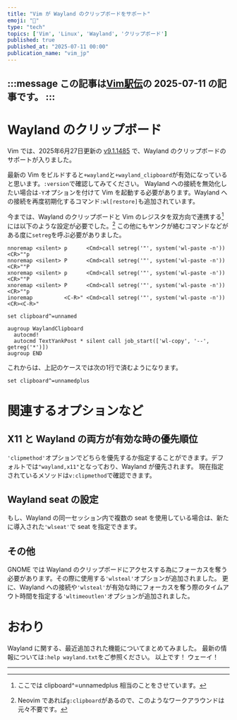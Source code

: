 ```yaml
---
title: "Vim が Wayland のクリップボードをサポート"
emoji: "🎉"
type: "tech"
topics: ['Vim', 'Linux', 'Wayland', 'クリップボード']
published: true
published_at: "2025-07-11 00:00"
publication_name: "vim_jp"
---
```

:::message
この記事は[Vim駅伝](https://vim-jp.org/ekiden/)の 2025-07-11 の記事です。
:::
------
# Wayland のクリップボード
Vim では、2025年6月27日更新の [v9.1.1485](https://github.com/vim/vim/commit/b90c2395b2c055aed38e0c5fd40c1841f43dab4b) で、Wayland のクリップボードのサポートが入りました。

最新の Vim をビルドすると`+wayland`と`+wayland_clipboard`が有効になっていると思います。`:version`で確認してみてください。
Wayland への接続を無効化したい場合は`-Y`オプションを付けて Vim を起動する必要があります。Wayland への接続を再度初期化するコマンド`:wl[restore]`も追加されています。

今までは、Wayland のクリップボードと Vim のレジスタを双方向で連携する[^unnamedplus]には以下のような設定が必要でした。[^neovim]
この他にもヤンクが絡むコマンドなどがある度に`setreg`を呼ぶ必要がありました。
```vim
nnoremap <silent> p      <Cmd>call setreg('"', system('wl-paste -n'))<CR>""p
nnoremap <silent> P      <Cmd>call setreg('"', system('wl-paste -n'))<CR>""P
xnoremap <silent> p      <Cmd>call setreg('"', system('wl-paste -n'))<CR>""P
xnoremap <silent> P      <Cmd>call setreg('"', system('wl-paste -n'))<CR>""p
inoremap          <C-R>" <Cmd>call setreg('"', system('wl-paste -n'))<CR><C-R>"

set clipboard^=unnamed

augroup WaylandClipboard
  autocmd!
  autocmd TextYankPost * silent call job_start(['wl-copy', '--', getreg('*')])
augroup END
```

これからは、上記のケースでは次の1行で済むようになります。
```vim
set clipboard^=unnamedplus
```

# 関連するオプションなど
## X11 と Wayland の両方が有効な時の優先順位
`'clipmethod'`オプションでどちらを優先するか指定することができます。デフォルトでは`"wayland,x11"`となっており、Wayland が優先されます。
現在指定されているメソッドは`v:clipmethod`で確認できます。

## Wayland seat の設定
もし、Wayland の同一セッション内で複数の seat を使用している場合は、新たに導入された`'wlseat'`で seat を指定できます。

## その他
GNOME では Wayland のクリップボードにアクセスする為にフォーカスを奪う必要があります。その際に使用する`'wlsteal'`オプションが追加されました。
更に、Wayland への接続や`'wlsteal'`が有効な時にフォーカスを奪う際のタイムアウト時間を指定する`'wltimeoutlen'`オプションが追加されました。

# おわり
Wayland に関する、最近追加された機能についてまとめてみました。
最新の情報については`:help wayland.txt`をご参照ください。
以上です！ ウェーイ！

------
[^unnamedplus]: ここでは clipboard^=unnamedplus 相当のことをさせています。
[^neovim]: Neovim であれば`g:clipboard`があるので、このようなワークアラウンドは元々不要です。

